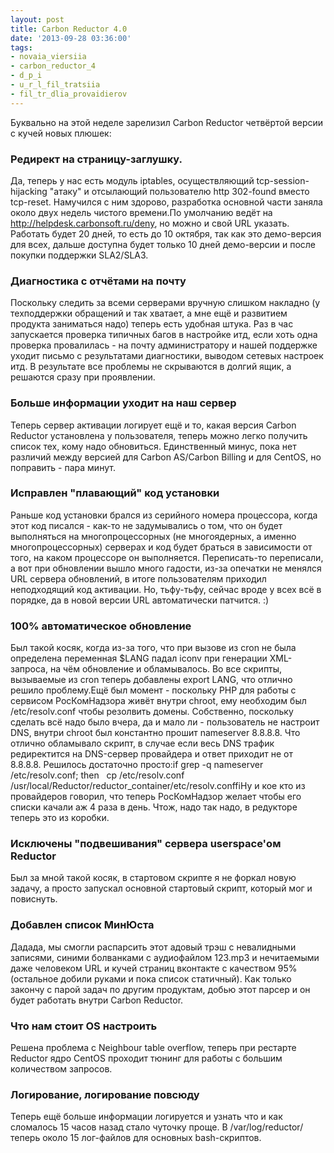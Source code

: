 ```yaml
---
layout: post
title: Carbon Reductor 4.0
date: '2013-09-28 03:36:00'
tags:
- novaia_viersiia
- carbon_reductor_4
- d_p_i
- u_r_l_fil_tratsiia
- fil_tr_dlia_provaidierov
---
```


Буквально на этой неделе зарелизил Carbon Reductor четвёртой версии с кучей новых плюшек:

### Редирект на страницу-заглушку.
Да, теперь у нас есть модуль iptables, осуществляющий tcp-session-hijacking "атаку" и отсылающий пользователю http 302-found вместо tcp-reset. Намучился с ним здорово, разработка основной части заняла около двух недель чистого времени.По умолчанию ведёт на http://helpdesk.carbonsoft.ru/deny, но можно и свой URL указать. Работать будет 20 дней, то есть до 10 октября, так как это демо-версия для всех, дальше доступна будет только 10 дней демо-версии и после покупки поддержки SLA2/SLA3.

### Диагностика с отчётами на почту
Поскольку следить за всеми серверами вручную слишком накладно (у техподдержки обращений и так хватает, а мне ещё и развитием продукта заниматься надо) теперь есть удобная штука. Раз в час запускается проверка типичных багов в настройке итд, если хоть одна проверка провалилась - на почту администратору и нашей поддержке уходит письмо с результатами диагностики, выводом сетевых настроек итд. В результате все проблемы не скрываются в долгий ящик, а решаются сразу при проявлении.

### Больше информации уходит на наш сервер
Теперь сервер активации логирует ещё и то, какая версия Carbon Reductor установлена у пользователя, теперь можно легко получить список тех, кому надо обновиться. Единственный минус, пока нет различий между версией для Carbon AS/Carbon Billing и для CentOS, но поправить - пара минут.

### Исправлен "плавающий" код установки
Раньше код установки брался из серийного номера процессора, когда этот код писался - как-то не задумывались о том, что он будет выполняться на многопроцессорных (не многоядерных, а именно многопроцессорных) серверах и код будет браться в зависимости от того, на каком процессоре он выполняется. Переписать-то переписали, а вот при обновлении вышло много гадости, из-за опечатки не менялся URL сервера обновлений, в итоге пользователям приходил неподходящий код активации. Но, тьфу-тьфу, сейчас вроде у всех всё в порядке, да в новой версии URL автоматически патчится. :)

### 100% автоматическое обновление
Был такой косяк, когда из-за того, что при вызове из cron не была определена переменная $LANG падал iconv при генерации XML-запроса, на чём обновление и обламывалось. Во все скрипты, вызываемые из cron теперь добавлены export LANG, что отлично решило проблему.Ещё был момент - поскольку PHP для работы с сервисом РосКомНадзора живёт внутри chroot, ему необходим был /etc/resolv.conf чтобы резолвить домены. Собственно, поскольку сделать всё надо было вчера, да и мало ли - пользователь не настроит DNS, внутри chroot был константно прошит nameserver 8.8.8.8\. Что отлично обламывало скрипт, в случае если весь DNS трафик редиректится на DNS-сервер провайдера и ответ приходит не от 8.8.8.8\. Решилось достаточно просто:if grep -q nameserver /etc/resolv.conf; then   cp /etc/resolv.conf /usr/local/Reductor/reductor_container/etc/resolv.conffiНу и кое кто из провайдеров говорил, что теперь РосКомНадзор желает чтобы его списки качали аж 4 раза в день. Чтож, надо так надо, в редукторе теперь это из коробки.

### Исключены "подвешивания" сервера userspace'ом Reductor
Был за мной такой косяк, в стартовом скрипте я не форкал новую задачу, а просто запускал основной стартовый скрипт, который мог и повиснуть.

### Добавлен список МинЮста
Дадада, мы смогли распарсить этот адовый трэш с невалидными записями, синими болванками с аудиофайлом 123.mp3 и нечитаемыми даже человеком URL и кучей страниц вконтакте с качеством 95% (остальное добили руками и пока список статичный). Как только закончу с парой задач по другим продуктам, добью этот парсер и он будет работать внутри Carbon Reductor.

### Что нам стоит OS настроить
Решена проблема с Neighbour table overflow, теперь при рестарте Reductor ядро CentOS проходит тюнинг для работы с большим количеством запросов.

### Логирование, логирование повсюду
Теперь ещё больше информации логируется и узнать что и как сломалось 15 часов назад стало чуточку проще. В /var/log/reductor/ теперь около 15 лог-файлов для основных bash-скриптов.